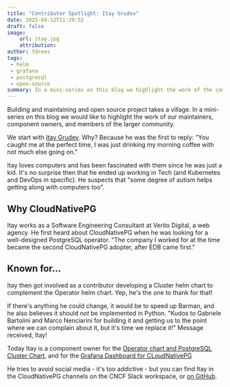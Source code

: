```yaml
---
title: "Contributor Spotlight: Itay Grudev"
date: 2025-04-12T11:29:52
draft: false
image:
    url: itay.jpg
    attribution: 
author: fdrees
tags:
 - helm
 - grafana
 - postgresql
 - open-source
summary: In a mini-series on this blog we highlight the work of the community. First up is Itay Grudev, component owner for the Operator chart and PostgreSQL Cluster Chart and the Grafana Dashboard for CLoudNativePG.
---
```


Building and maintaining and open source project takes a village. In a mini-series on this blog we would like to highlight the work of our maintainers, component owners, and members of the larger community. 

We start with [Itay Grudev](https://github.com/itay-grudev). Why? Because he was the first to reply: "You caught me at the perfect time, I was just drinking my morning coffee with not much else going on."

Itay loves computers and has been fascinated with them since he was just a kid. It's no surprise then that he ended up working in Tech (and Kubernetes and DevOps in specific). He suspects that "some degree of autism helps getting along with computers too".

## Why CloudNativePG
Itay works as a Software Engineering Consultant at Verito Digital, a web agency. He first heard about CloudNativePG when he was looking for a well-designed PostgreSQL operator. "The company I worked for at the time became the second CloudNativePG adopter, after EDB came first."

## Known for...
Itay then got involved as a contributor developing a Cluster helm chart to complement the Operator helm chart. Yep, he's the one to thank for that! 

If there's anything he could change, it would be to speed up Barman, and he also believes it should _not_ be implemented in Python. "Kudos to Gabriele Bartolini and Marco Nenciarini for building it and getting us to the point where we can complain about it, but it's time we replace it!" Message received, Itay!

Today Itay is a component owner for the [Operator chart and PostgreSQL Cluster Chart](https://github.com/cloudnative-pg/charts), and for the [Grafana Dashboard for CLoudNativePG](https://github.com/cloudnative-pg/grafana-dashboards)

He tries to avoid social media - it's too addictive - but you can find Itay in the CloudNativePG channels on the CNCF Slack workspace, or [on GitHub](https://github.com/itay-grudev).